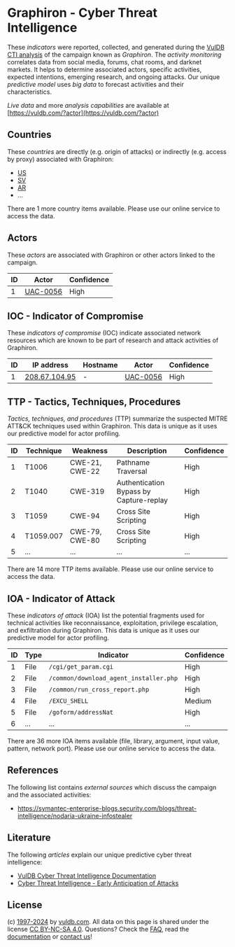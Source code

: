 # Graphiron - Cyber Threat Intelligence

These _indicators_ were reported, collected, and generated during the [VulDB CTI analysis](https://vuldb.com/?kb.cti) of the campaign known as _Graphiron_. The _activity monitoring_ correlates data from social media, forums, chat rooms, and darknet markets. It helps to determine associated actors, specific activities, expected intentions, emerging research, and ongoing attacks. Our unique _predictive model_ uses _big data_ to forecast activities and their characteristics.

_Live data_ and more _analysis capabilities_ are available at [https://vuldb.com/?actor](https://vuldb.com/?actor)

## Countries

These _countries_ are directly (e.g. origin of attacks) or indirectly (e.g. access by proxy) associated with Graphiron:

* [US](https://vuldb.com/?country.us)
* [SV](https://vuldb.com/?country.sv)
* [AR](https://vuldb.com/?country.ar)
* ...

There are 1 more country items available. Please use our online service to access the data.

## Actors

These _actors_ are associated with Graphiron or other actors linked to the campaign.

ID | Actor | Confidence
-- | ----- | ----------
1 | [UAC-0056](https://vuldb.com/?actor.uac-0056) | High

## IOC - Indicator of Compromise

These _indicators of compromise_ (IOC) indicate associated network resources which are known to be part of research and attack activities of Graphiron.

ID | IP address | Hostname | Actor | Confidence
-- | ---------- | -------- | ----- | ----------
1 | [208.67.104.95](https://vuldb.com/?ip.208.67.104.95) | - | [UAC-0056](https://vuldb.com/?actor.uac-0056) | High

## TTP - Tactics, Techniques, Procedures

_Tactics, techniques, and procedures_ (TTP) summarize the suspected MITRE ATT&CK techniques used within Graphiron. This data is unique as it uses our predictive model for actor profiling.

ID | Technique | Weakness | Description | Confidence
-- | --------- | -------- | ----------- | ----------
1 | T1006 | CWE-21, CWE-22 | Pathname Traversal | High
2 | T1040 | CWE-319 | Authentication Bypass by Capture-replay | High
3 | T1059 | CWE-94 | Cross Site Scripting | High
4 | T1059.007 | CWE-79, CWE-80 | Cross Site Scripting | High
5 | ... | ... | ... | ...

There are 14 more TTP items available. Please use our online service to access the data.

## IOA - Indicator of Attack

These _indicators of attack_ (IOA) list the potential fragments used for technical activities like reconnaissance, exploitation, privilege escalation, and exfiltration during Graphiron. This data is unique as it uses our predictive model for actor profiling.

ID | Type | Indicator | Confidence
-- | ---- | --------- | ----------
1 | File | `/cgi/get_param.cgi` | High
2 | File | `/common/download_agent_installer.php` | High
3 | File | `/common/run_cross_report.php` | High
4 | File | `/EXCU_SHELL` | Medium
5 | File | `/goform/addressNat` | High
6 | ... | ... | ...

There are 36 more IOA items available (file, library, argument, input value, pattern, network port). Please use our online service to access the data.

## References

The following list contains _external sources_ which discuss the campaign and the associated activities:

* https://symantec-enterprise-blogs.security.com/blogs/threat-intelligence/nodaria-ukraine-infostealer

## Literature

The following _articles_ explain our unique predictive cyber threat intelligence:

* [VulDB Cyber Threat Intelligence Documentation](https://vuldb.com/?kb.cti)
* [Cyber Threat Intelligence - Early Anticipation of Attacks](https://www.scip.ch/en/?labs.20201022)

## License

(c) [1997-2024](https://vuldb.com/?kb.changelog) by [vuldb.com](https://vuldb.com/?kb.about). All data on this page is shared under the license [CC BY-NC-SA 4.0](https://creativecommons.org/licenses/by-nc-sa/4.0/). Questions? Check the [FAQ](https://vuldb.com/?kb.faq), read the [documentation](https://vuldb.com/?kb) or [contact us](https://vuldb.com/?contact)!

